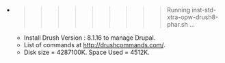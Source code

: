 * >>>>>>>>> Running inst-std-xtra-opw-drush8-phar.sh ...
  * Install  Drush Version : 8.1.16  to manage Drupal.
  * List of commands at http://drushcommands.com/.
  * Disk size = 4287100K. Space Used = 4512K.
